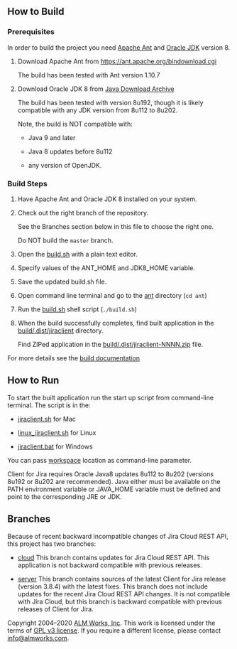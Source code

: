 ## How to Build

### Prerequisites

In order to build the project you need [Apache Ant](https://ant.apache.org/) and [Oracle JDK](https://www.oracle.com/java/) version 8. 

1. Download Apache Ant from https://ant.apache.org/bindownload.cgi 
  
     The build has been tested with Ant version 1.10.7

2. Download Oracle JDK 8 from [Java Download Archive](https://www.oracle.com/java/technologies/javase/javase8-archive-downloads.html)

     The build has been tested with version 8u192, though it is likely compatible with any JDK version
     from 8u112 to 8u202.
   
     Note, the build is NOT compatible with:
    
      * Java 9 and later
    
      * Java 8 updates before 8u112
    
      * any version of OpenJDK.   

### Build Steps

1. Have Apache Ant and Oracle JDK 8 installed on your system.

2. Check out the right branch of the repository.

     See the Branches section below in this file to choose the right one.
     
     Do NOT build the `master` branch.

3. Open the [build.sh](ant/build.sh) with a plain text editor.

4. Specify values of the ANT_HOME and JDK8_HOME variable.

5. Save the updated build.sh file.

6. Open command line terminal and go to the [ant](ant) directory (`cd ant`)

7. Run the [build.sh](ant/build.sh) shell script (`./build.sh`)

8. When the build successfully completes, find built application in the [build/.dist/jiraclient](/build/.dist/jiraclient)
directory.

     Find ZIPed application in the [build/.dist/jiraclient-NNNN.zip](/build/.dist/jiraclient-9876.zip) file.
   
For more details see the [build documentation](ant/BUILD.md)   

## How to Run

To start the built application run the start up script from command-line terminal.
The script is in the:

 * [jiraclient.sh](./build/.dist/jiraclient/bin/jiraclient.sh) for Mac
 
 * [linux_jiraclient.sh](./build/.dist/jiraclient/bin/linux_jiraclient.sh) for Linux
 
 * [jiraclient.bat](./build/.dist/jiraclient/bin/jiraclient.bat) for Windows
 
You can pass [workspace](https://wiki.almworks.com/display/jc16/Workspace) location as command-line parameter.

Client for Jira requires Oracle Java8 updates 8u112 to 8u202 (versions 8u192 or 8u202 are recommended).
Java either must be available on the PATH environment variable 
or JAVA_HOME variable must be defined and point to the corresponding JRE or JDK.

## Branches

Because of recent backward incompatible changes of Jira Cloud REST API, this
project has two branches:

 * [cloud](https://bitbucket.org/almworks/jiraclient/branch/cloud)
 This branch contains updates for Jira Cloud REST API.
 This application is not backward compatible with previous releases.

 * [server](https://bitbucket.org/almworks/jiraclient/branch/server)
 This branch contains sources of the latest Client for Jira release (version 3.8.4)
 with the latest fixes. This branch does not include updates for the recent 
 Jira Cloud REST API changes. It is not compatible with Jira Cloud, 
 but this branch is backward compatible with previous releases of Client for Jira.
 
 
 Copyright 2004–2020 [ALM Works, Inc](https://almworks.com/). This work is licensed under the terms of [GPL v3  license](https://www.gnu.org/licenses/gpl-3.0.html). 
 If you require a different license, please contact [info@almworks.com](info@almworks.com).